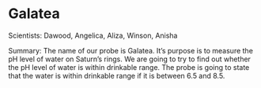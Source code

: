 # Galatea

Scientists: Dawood, Angelica, Aliza, Winson, Anisha

Summary: The name of our probe is Galatea. It’s purpose is to measure the pH level of water on Saturn’s rings. We are going to try to find out whether the pH level of water is within drinkable range. The probe is going to state that the water is within drinkable range if it is between 6.5 and 8.5.
